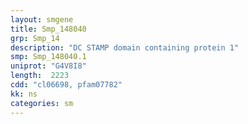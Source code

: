 ```yaml
---
layout: smgene
title: Smp_148040
grp: Smp_14
description: "DC STAMP domain containing protein 1"
smp: Smp_148040.1
uniprot: "G4V8I8"
length:  2223
cdd: "cl06698, pfam07782"
kk: ns
categories: sm
---
```

